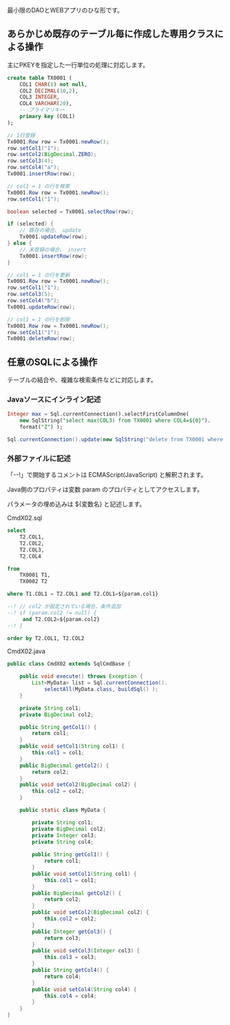 最小限のDAOとWEBアプリのひな形です。

## あらかじめ既存のテーブル毎に作成した専用クラスによる操作

主にPKEYを指定した一行単位の処理に対応します。

```sql
create table TX0001 (
    COL1 CHAR(8) not null,
    COL2 DECIMAL(10,2),
    COL3 INTEGER,
    COL4 VARCHAR(20),
    -- プライマリキー
    primary key (COL1)
);
```

```java
// 1行登録
Tx0001.Row row = Tx0001.newRow();
row.setCol1("1");
row.setCol2(BigDecimal.ZERO);
row.setCol3(4);
row.setCol4("a");
Tx0001.insertRow(row);
```

```java
// col1 = 1 の行を検索
Tx0001.Row row = Tx0001.newRow();
row.setCol1("1");

boolean selected = Tx0001.selectRow(row);

if (selected) {
	// 既存の場合、 update
	Tx0001.updateRow(row);
} else {
	// 未登録の場合、 insert
	Tx0001.insertRow(row);
}
```

```java
// col1 = 1 の行を更新
Tx0001.Row row = Tx0001.newRow();
row.setCol1("1");
row.setCol3(5);
row.setCol4("b");
Tx0001.updateRow(row);
```

```java
// col1 = 1 の行を削除
Tx0001.Row row = Tx0001.newRow();
row.setCol1("1");
Tx0001.deleteRow(row);
```

## 任意のSQLによる操作

テーブルの結合や、複雑な検索条件などに対応します。

### Javaソースにインライン記述

```sql
Integer max = Sql.currentConnection().selectFirstColumnOne(
	new SqlString("select max(COL3) from TX0001 where COL4=${0}").
	format("Z") );
```

```java
Sql.currentConnection().update(new SqlString("delete from TX0001 where 1<>1") );
```

### 外部ファイルに記述

「--!」で開始するコメントは ECMAScript(JavaScript) と解釈されます。

Java側のプロパティは変数 param のプロパティとしてアクセスします。

パラメータの埋め込みは ${変数名} と記述します。

CmdX02.sql
```sql
select 
    T2.COL1,
    T2.COL2,
    T2.COL3,
    T2.COL4 

from
    TX0001 T1,
    TX0002 T2

where T1.COL1 = T2.COL1 and T2.COL1=${param.col1}

--! // col2 が設定されている場合、条件追加
--! if (param.col2 != null) {
     and T2.COL2=${param.col2}
--! }

order by T2.COL1, T2.COL2
```

CmdX02.java
```java
public class CmdX02 extends SqlCmdBase {

    public void execute() throws Exception {
		List<MyData> list = Sql.currentConnection().
			selectAll(MyData.class, buildSql() );
	}

    private String col1;
    private BigDecimal col2;

	public String getCol1() {
		return col1;
	}
	public void setCol1(String col1) {
		this.col1 = col1;
	}
	public BigDecimal getCol2() {
		return col2;
	}
	public void setCol2(BigDecimal col2) {
		this.col2 = col2;
	}

	public static class MyData {

		private String col1;
		private BigDecimal col2;
		private Integer col3;
		private String col4;
		
		public String getCol1() {
			return col1;
		}
		public void setCol1(String col1) {
			this.col1 = col1;
		}
		public BigDecimal getCol2() {
			return col2;
		}
		public void setCol2(BigDecimal col2) {
			this.col2 = col2;
		}
		public Integer getCol3() {
			return col3;
		}
		public void setCol3(Integer col3) {
			this.col3 = col3;
		}
		public String getCol4() {
			return col4;
		}
		public void setCol4(String col4) {
			this.col4 = col4;
		}
	}
}
```
